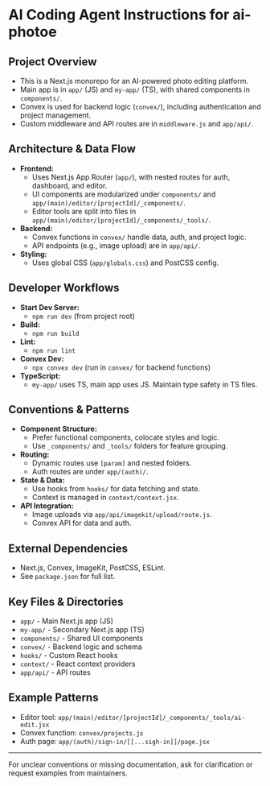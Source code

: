 # AI Coding Agent Instructions for ai-photoe

## Project Overview
- This is a Next.js monorepo for an AI-powered photo editing platform.
- Main app is in `app/` (JS) and `my-app/` (TS), with shared components in `components/`.
- Convex is used for backend logic (`convex/`), including authentication and project management.
- Custom middleware and API routes are in `middleware.js` and `app/api/`.

## Architecture & Data Flow
- **Frontend:**
  - Uses Next.js App Router (`app/`), with nested routes for auth, dashboard, and editor.
  - UI components are modularized under `components/` and `app/(main)/editor/[projectId]/_components/`.
  - Editor tools are split into files in `app/(main)/editor/[projectId]/_components/_tools/`.
- **Backend:**
  - Convex functions in `convex/` handle data, auth, and project logic.
  - API endpoints (e.g., image upload) are in `app/api/`.
- **Styling:**
  - Uses global CSS (`app/globals.css`) and PostCSS config.

## Developer Workflows
- **Start Dev Server:**
  - `npm run dev` (from project root)
- **Build:**
  - `npm run build`
- **Lint:**
  - `npm run lint`
- **Convex Dev:**
  - `npx convex dev` (run in `convex/` for backend functions)
- **TypeScript:**
  - `my-app/` uses TS, main app uses JS. Maintain type safety in TS files.

## Conventions & Patterns
- **Component Structure:**
  - Prefer functional components, colocate styles and logic.
  - Use `_components/` and `_tools/` folders for feature grouping.
- **Routing:**
  - Dynamic routes use `[param]` and nested folders.
  - Auth routes are under `app/(auth)/`.
- **State & Data:**
  - Use hooks from `hooks/` for data fetching and state.
  - Context is managed in `context/context.jsx`.
- **API Integration:**
  - Image uploads via `app/api/imagekit/upload/route.js`.
  - Convex API for data and auth.

## External Dependencies
- Next.js, Convex, ImageKit, PostCSS, ESLint.
- See `package.json` for full list.

## Key Files & Directories
- `app/` - Main Next.js app (JS)
- `my-app/` - Secondary Next.js app (TS)
- `components/` - Shared UI components
- `convex/` - Backend logic and schema
- `hooks/` - Custom React hooks
- `context/` - React context providers
- `app/api/` - API routes

## Example Patterns
- Editor tool: `app/(main)/editor/[projectId]/_components/_tools/ai-edit.jsx`
- Convex function: `convex/projects.js`
- Auth page: `app/(auth)/sign-in/[[...sigh-in]]/page.jsx`

---
For unclear conventions or missing documentation, ask for clarification or request examples from maintainers.